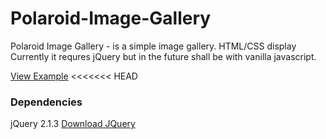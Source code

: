 # Polaroid-Image-Gallery
Polaroid Image Gallery - is a simple image gallery. HTML/CSS display
Currently it requres jQuery but in the future shall be with vanilla javascript.

[View Example](https://hikwamehluli.github.io/Polaroid-Image-Gallery/)
<<<<<<< HEAD

### Dependencies

jQuery 2.1.3 [Download JQuery](http://cdnjs.cloudflare.com/ajax/libs/jquery/2.1.3/jquery.min.js)
